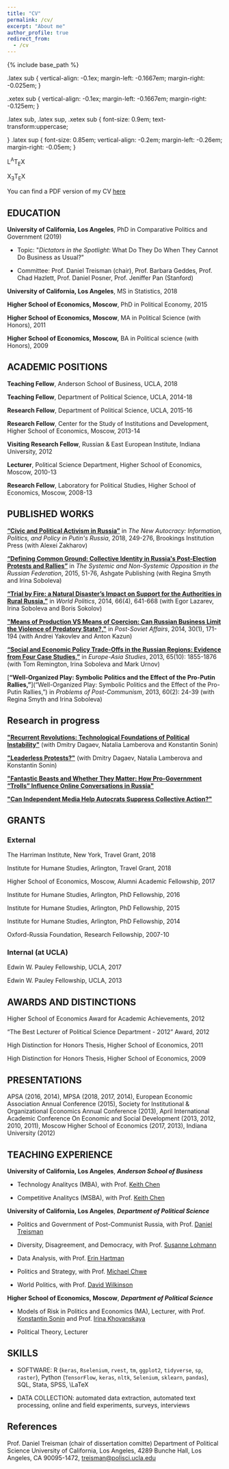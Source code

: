```yaml
---
title: "CV"
permalink: /cv/
excerpt: "About me"
author_profile: true
redirect_from: 
  - /cv
---
```


{% include base_path %}

.latex sub {
  vertical-align: -0.1ex;
  margin-left: -0.1667em;
  margin-right: -0.025em;
}

.xetex sub {
  vertical-align: -0.1ex;
  margin-left: -0.1667em;
  margin-right: -0.125em;
}

.latex sub, .latex sup, .xetex sub {
  font-size: 0.9em;
  text-transform:uppercase;

}
.latex sup {
  font-size: 0.85em;
  vertical-align: -0.2em;
  margin-left: -0.26em;
  margin-right: -0.05em;
}

<span class="latex">L<sup>A</sup>T<sub>E</sub>X</span>

<span class="xetex">X<sub>&#398;</sub>T<sub>E</sub>X</span>


You can find a PDF version of my CV [here](https://AntonSobolev.github.io/files/Anton-Sobolev-CV.pdf)


## EDUCATION

**University of California, Los Angeles**, PhD in Comparative Politics and Government  (2019)

  * Topic: "*Dictators in the Spotlight*: What Do They Do When They Cannot Do Business as
Usual?"

  * Committee: Prof. Daniel Treisman (chair), Prof. Barbara Geddes, Prof. Chad Hazlett, Prof. Daniel Posner, Prof. Jeniffer Pan (Stanford)

**University of California, Los Angeles**, MS in Statistics,  2018

**Higher School of Economics, Moscow**, PhD in Political Economy,  2015

**Higher School of Economics, Moscow**, MA in  Political Science (with Honors),  2011

**Higher School of Economics, Moscow,** BA in Political science (with Honors),  2009

## ACADEMIC POSITIONS

**Teaching Fellow**, Anderson School of Business, UCLA, 2018 

**Teaching Fellow**, Department of Political Science, UCLA, 2014-18

**Research Fellow**, Department of Political Science, UCLA, 2015-16

**Research Fellow**, Center for the Study of Institutions and Development, Higher School of Economics, Moscow, 2013-14

**Visiting Research Fellow**, Russian & East European Institute, Indiana University,  2012

**Lecturer**, Political Science Department, Higher School of Economics, Moscow, 2010-13

**Research Fellow**, Laboratory for Political Studies, Higher School of Economics, Moscow, 2008-13

## PUBLISHED WORKS

[**“Civic and Political Activism in Russia”**](http://www.jstor.org/stable/10.7864/j.ctt1zkjzsh.13) in *The New Autocracy: Information, Politics, and Policy in Putin's Russia*, 2018, 249-276, Brookings Institution Press (with Alexei Zakharov)

[**“Defining Common Ground: Collective Identity in Russia's Post-Election Protests and Rallies”**](https://AntonSobolev.github.com/files/2013-Defining-Commong-Ground.pdf) in *The Systemic and Non-Systemic Opposition in the Russian Federation*, 2015, 51-76, Ashgate Publishing (with Regina Smyth and Irina Soboleva)

[**“Trial by Fire: a Natural Disaster’s Impact on Support for the Authorities in Rural Russia,”**](http://dx.doi.org/10.1017/S0043887114000215) in *World Politics*, 2014, 66(4), 641-668  (with Egor Lazarev, Irina Soboleva and Boris Sokolov) 

[**"Means of Production VS Means of Coercion: Can Russian Business Limit the Violence of Predatory State?,"**](http://www.tandfonline.com/doi/full/10.1080/1060586X.2013.859434) in *Post-Soviet Affairs*, 2014, 30(1), 171-194 (with Andrei Yakovlev and Anton Kazun)

[**“Social and Economic Policy Trade-Offs  in the Russian Regions: Evidence from Four Case Studies,”**](http://www.tandfonline.com/doi/full/10.1080/09668136.2013.838055) in *Europe-Asia Studies*, 2013, 65(10): 1855-1876 (with Tom Remington, Irina Soboleva and Mark Urnov) 

[**“Well-Organized Play: Symbolic Politics and the Effect of the Pro-Putin Rallies,”**](“Well-Organized Play: Symbolic Politics and the Effect of the Pro-Putin Rallies,”) in *Problems of Post-Communism*, 2013, 60(2): 24-39 (with Regina Smyth and Irina Soboleva) 

## Research in progress

[**"Recurrent Revolutions: Technological Foundations of Political Instability"**](http://papers.ssrn.com/sol3/papers.cfm?abstract_id=2365057) (with Dmitry Dagaev, Natalia Lamberova and Konstantin Sonin)

[**"Leaderless Protests?"**](#work-in-progress) (with Dmitry Dagaev, Natalia Lamberova and Konstantin Sonin)

[**"Fantastic Beasts and Whether They Matter: How Pro-Government “Trolls” Influence Online Conversations in Russia"**](#work-in-progress)

[**"Can Independent Media Help Autocrats Suppress Collective Action?"**](#work-in-progress)

## GRANTS

### External

The Harriman Institute, New York, Travel Grant, 2018 

Institute for Humane Studies, Arlington, Travel Grant, 2018

Higher School of Economics, Moscow, Alumni Academic Fellowship, 2017 

Institute for Humane Studies, Arlington, PhD Fellowship, 2016 

Institute for Humane Studies, Arlington, PhD Fellowship, 2015 

Institute for Humane Studies, Arlington, PhD Fellowship, 2014 

Oxford-Russia Foundation, Research Fellowship,  2007-10 

### Internal (at UCLA)

Edwin W. Pauley Fellowship, UCLA, 2017 

Edwin W. Pauley Fellowship, UCLA, 2013 

## AWARDS AND DISTINCTIONS

Higher School of Economics Award for Academic Achievements, 2012 

“The Best Lecturer of Political Science Department - 2012” Award, 2012 

High Distinction for Honors Thesis, Higher School of Economics,  2011 

High Distinction for Honors Thesis, Higher School of Economics,  2009 

## PRESENTATIONS

APSA (2016, 2014), MPSA (2018, 2017, 2014), European Economic Association Annual Conference (2015), Society for Institutional & Organizational Economics Annual Conference (2013), April International Academic Conference On Economic and Social Development (2013, 2012, 2010, 2011), Moscow Higher School of Economics (2017, 2013), Indiana University (2012)

## TEACHING EXPERIENCE

**University of California, Los Angeles**, ***Anderson School of Business***

  * Technology Analitycs (MBA), with Prof. [Keith Chen](http://www.anderson.ucla.edu/faculty/keith.chen/)

  * Competitive Analitycs (MSBA), with Prof. [Keith Chen](http://www.anderson.ucla.edu/faculty/keith.chen/)

**University of California, Los Angeles**, ***Department of Political Science***

  * Politics and Government of Post-Communist Russia, with Prof. [Daniel Treisman](https://www.danieltreisman.org/)

  * Diversity, Disagreement, and Democracy, with Prof. [Susanne Lohmann](https://luskin.ucla.edu/person/susanne-lohmann/)

  * Data Analysis, with Prof. [Erin Hartman](http://www.erinhartman.com/)

  * Politics and Strategy, with Prof. [Michael Chwe](http://chwe.net/michael/)

  * World Politics, with Prof. [David Wilkinson](https://polisci.ucla.edu/people/david-wilkinson)

**Higher School of Economics, Moscow**,  ***Department of Political Science***

  * Models of Risk in Politics and Economics (MA), Lecturer, with Prof. [Konstantin Sonin](https://harris.uchicago.edu/directory/konstantin-sonin) and Prof. [Irina Khovanskaya](https://www.coursera.org/instructor/i.khovanskaya?siteID=hL3Qp0zRBOc-0088HPnpyM7omnvkrnwERg&utm_content=10&utm_medium=partners&utm_source=linkshare&utm_campaign=hL3Qp0zRBOc) 

  * Political Theory, Lecturer

## SKILLS

* SOFTWARE: R (`keras`, `Rselenium`, `rvest`, `tm`, `ggplot2`, `tidyverse`, `sp`, `raster`), Python (`TensorFlow`, `keras`, `nltk`, `Selenium`, `sklearn`, `pandas`), SQL, Stata, SPSS, \LaTeX


* DATA COLLECTION: automated data extraction, automated text processing, online and field experiments, surveys, interviews

## References
Prof. Daniel Treisman (chair of dissertation comitte) Department of Political Science
University of California, Los Angeles, 4289 Bunche Hall, Los Angeles, CA 90095-1472, [treisman@polisci.ucla.edu](treisman@polisci.ucla.edu)